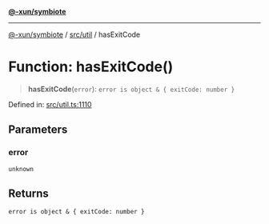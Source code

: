 [**@-xun/symbiote**](../../../README.md)

***

[@-xun/symbiote](../../../README.md) / [src/util](../README.md) / hasExitCode

# Function: hasExitCode()

> **hasExitCode**(`error`): `error is object & { exitCode: number }`

Defined in: [src/util.ts:1110](https://github.com/Xunnamius/symbiote/blob/3044ba2654d63523648bf35278fa1c752d878990/src/util.ts#L1110)

## Parameters

### error

`unknown`

## Returns

`error is object & { exitCode: number }`
